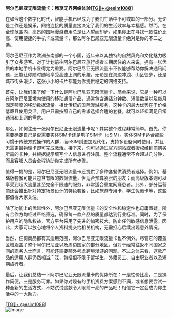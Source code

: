 **阿尔巴尼亚无限流量卡：畅享无界网络体验[[TG💪+ @esim1088](https://t.me/s/esim1088)]**

在如今这个数字化时代，智能手机已经成为了我们生活中不可或缺的一部分。无论是工作还是娱乐，网络连接的质量直接决定了我们的生活效率与幸福感。然而，在全球范围内，高昂的国际漫游费用总是让人望而却步。如果你正在寻找一款性价比高、使用便捷的手机卡或流量卡，那么阿尔巴尼亚无限流量卡绝对是你的不二之选。

阿尔巴尼亚作为欧洲东南部的一个小国，近年来以其独特的自然风光和文化魅力吸引了众多游客。对于计划前往阿尔巴尼亚旅行或者长期居住的人来说，拥有一张优质的本地手机卡显得尤为重要。阿尔巴尼亚无限流量卡不仅能够帮助你解决通讯问题，还能让你随时随地享受高速上网的乐趣。无论是在海边冲浪、山区徒步，还是城市街头漫步，这张小小的卡片都能为你提供稳定的网络支持。

首先，让我们来了解一下什么是阿尔巴尼亚无限流量卡。简单来说，它是一种可以在阿尔巴尼亚境内使用的移动通信产品，通常包含通话分钟数、短信数量以及每月固定额度的移动数据流量。相比传统的国际漫游服务，这种卡的最大优势在于价格低廉且使用灵活。用户只需按照自己的需求选择合适的套餐，就可以轻松满足日常通讯和上网的需求。

那么，如何注册一张阿尔巴尼亚无限流量卡呢？其实整个过程非常简单。首先，你需要确定自己是否需要实体SIM卡还是电子SIM卡（eSIM）。实体SIM卡适合那些习惯于传统方式操作的人群，而eSIM则更加现代化，支持多设备同时使用，并且无需更换物理卡即可完成激活。接下来，你可以通过官方网站或者授权经销商购买所需的卡种，并根据提示填写个人信息进行注册。整个流程通常不会超过几分钟，而且客服人员会全程协助你完成所有步骤。

值得一提的是，阿尔巴尼亚无限流量卡还提供了多种套餐供消费者选择。例如，基础版套餐可能只包含有限的数据流量，但适合预算紧张的朋友；而高级版本则可以享受到超大流量甚至完全不限速的服务，非常适合重度网瘾患者。此外，部分运营商还会推出针对特定场景设计的特色套餐，比如旅游专用卡、学生优惠卡等，这些都值得大家关注。

除了功能上的优越性外，阿尔巴尼亚无限流量卡的安全性和稳定性也毋庸置疑。所有合作方均经过严格筛选，确保每一款产品的质量都达到行业标准。同时，为了保护用户的隐私权益，官方平台采用了先进的加密技术，防止任何敏感信息泄露。因此，大家可以放心地将个人资料提交给相关机构，无需担心后续出现意外情况。

当然，任何商品都有其适用范围，阿尔巴尼亚无限流量卡也不例外。尽管它的覆盖区域涵盖了整个阿尔巴尼亚以及周边国家的部分地区，但对于经常往返不同国家之间的商务人士而言，可能还需要额外考虑跨境漫游的问题。不过总体来看，这款产品的适用人群仍然相当广泛，包括但不限于留学生、外籍员工、自由职业者以及短期旅行者。

最后，让我们总结一下阿尔巴尼亚无限流量卡的优势所在：一是性价比高，二是操作简便，三是服务可靠。如果你对现有的手机资费方案感到不满，或者想要尝试一种全新的生活方式，不妨试试这款令人眼前一亮的产品吧！相信它一定会成为你生活中的一大助力。

[[TG💪+ @esim1088](https://t.me/s/esim1088)]  
![Image](https://i.postimg.cc/4NQfJmqS/Snipaste-2025-05-13-00-14-12.png)